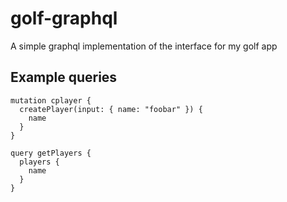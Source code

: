 # golf-graphql

A simple graphql implementation of the interface for my golf app


## Example queries

```
mutation cplayer {
  createPlayer(input: { name: "foobar" }) {
    name
  }
}

query getPlayers {
  players {
    name
  }
}
```
